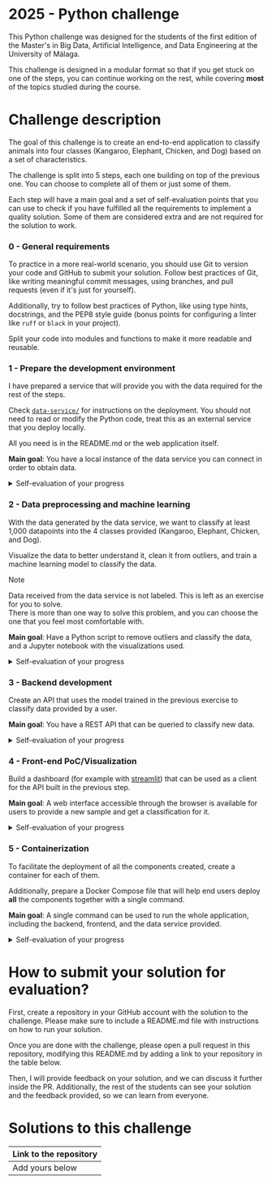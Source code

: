 # 2025 - Python challenge

This Python challenge was designed for the students of the first edition of the Master's in Big Data, Artificial Intelligence, and Data Engineering at the University of Málaga.

This challenge is designed in a modular format so that if you get stuck on one of the steps, you can continue working on the rest, while covering **most** of the topics studied during the course.

# Challenge description

The goal of this challenge is to create an end-to-end application to classify animals into four classes (Kangaroo, Elephant, Chicken, and Dog) based on a set of characteristics.

The challenge is split into 5 steps, each one building on top of the previous one. You can choose to complete all of them or just some of them.

Each step will have a main goal and a set of self-evaluation points that you can use to check if you have fulfilled all the requirements to implement a quality solution. Some of them are considered extra and are not required for the solution to work.

### 0 - General requirements

To practice in a more real-world scenario, you should use Git to version your code and GitHub to submit your solution. Follow best practices of Git, like writing meaningful commit messages, using branches, and pull requests (even if it's just for yourself).

Additionally, try to follow best practices of Python, like using type hints, docstrings, and the PEP8 style guide (bonus points for configuring a linter like `ruff` or `black` in your project).

Split your code into modules and functions to make it more readable and reusable.

### 1 - Prepare the development environment

I have prepared a service that will provide you with the data required for the rest of the steps.

Check [`data-service/`](data-service/) for instructions on the deployment. You should not need to read or modify the Python code, treat this as an external service that you deploy locally.

All you need is in the README.md or the web application itself.

**Main goal**: You have a local instance of the data service you can connect in order to obtain data.

<details>
<summary>Self-evaluation of your progress</summary>

- [ ] You have built the container with the instructions provided.
- [ ] You have deployed the container with the instructions provided.
- [ ] You can access the app and its documentation on your local machine.
- [ ] You can request data and receive it through one of the provided test commands.

</details>

### 2 - Data preprocessing and machine learning

With the data generated by the data service, we want to classify at least 1,000 datapoints into the 4 classes provided (Kangaroo, Elephant, Chicken, and Dog).

Visualize the data to better understand it, clean it from outliers, and train a machine learning model to classify the data.

> [!NOTE]  
> Data received from the data service is not labeled. This is left as an exercise for you to solve.  
> There is more than one way to solve this problem, and you can choose the one that you feel most comfortable with.

**Main goal**: Have a Python script to remove outliers and classify the data, and a Jupyter notebook with the visualizations used.

<details>
<summary>Self-evaluation of your progress</summary>

- [ ] You have read all the information you could gather on the data from the data service.
- [ ] You have prepared a dataset with at least 1,000 datapoints locally from the data service.
- [ ] You have visualized the data to better understand its structure.
- [ ] You have cleaned the data of outliers.
- [ ] You have trained a machine learning model on the data to solve the requested task.
- [ ] You have stored the model in a way that can be loaded later.
- [ ] You have validated the results from the model according to the knowledge you have on the data.
- [ ] (EXTRA) If your approach allows it, provide a confidence interval for the predictions.
- [ ] (EXTRA) When training the model, you store it in object storage (like [min.io](https://min.io)) instead of the local filesystem.

</details>

### 3 - Backend development

Create an API that uses the model trained in the previous exercise to classify data provided by a user.

**Main goal**: You have a REST API that can be queried to classify new data.

<details>
<summary>Self-evaluation of your progress</summary>

- [ ] You have a REST API, and you can access the documentation.
- [ ] You have an endpoint to predict a data point.
- [ ] (EXTRA) You have an endpoint to re-train the model with new data.
- [ ] (EXTRA) Your API is properly typed with Pydantic models.
- [ ] (EXTRA) Your API is built as a Python package.
- [ ] (EXTRA) Your API has a CLI command that allows configuring basic parameters.
- [ ] (EXTRA) Your API loads the model from object storage instead of the local filesystem.
- [ ] (EXTRA) Implement at least 5 unit tests for some of your functions.
- [ ] (EXTRA) When running the tests, you measure the coverage of your tests.
- [ ] (EXTRA) Your package has a README that explains how to deploy the app and basic information about how to use it (running, tests, etc.).

</details>

### 4 - Front-end PoC/Visualization

Build a dashboard (for example with [streamlit](https://streamlit.io/)) that can be used as a client for the API built in the previous step.

**Main goal**: A web interface accessible through the browser is available for users to provide a new sample and get a classification for it.

<details>
<summary>Self-evaluation of your progress</summary>

- [ ] You have a web app that can be accessed through a browser.
- [ ] The user can input their data through the web app.
- [ ] When a user sends their data, the backend is contacted to classify it.
- [ ] (EXTRA) When the user sends their data, the data and the classification are stored in a SQL database so it can be used for re-training the model in the future.
- [ ] (EXTRA) If data is being stored in a database, the web app can show the user a table with the data it has sent and the classification it received.
- [ ] (EXTRA) Your web app is built as a Python package.
- [ ] (EXTRA) Your package has a README that explains how to deploy the app and basic information about it.

</details>

### 5 - Containerization

To facilitate the deployment of all the components created, create a container for each of them.

Additionally, prepare a Docker Compose file that will help end users deploy **all** the components together with a single command.

**Main goal**: A single command can be used to run the whole application, including the backend, frontend, and the data service provided.

<details>
<summary>Self-evaluation of your progress</summary>

- [ ] The backend can be deployed with Docker.
- [ ] The web app can be deployed with Docker.
- [ ] (EXTRA) There is a Docker Compose file in the root of the repository that deploys the data service, the backend, and the web app directly.
- [ ] (EXTRA) If applicable, the database used by the backend is also deployed with Docker and configured in the Docker Compose file.
- [ ] (EXTRA) Each part's README.md includes documentation on deploying with Docker.

</details>

# How to submit your solution for evaluation?

First, create a repository in your GitHub account with the solution to the challenge. Please make sure to include a README.md file with instructions on how to run your solution.

Once you are done with the challenge, please open a pull request in this repository, modifying this README.md by adding a link to your repository in the table below.

Then, I will provide feedback on your solution, and we can discuss it further inside the PR. Additionally, the rest of the students can see your solution and the feedback provided, so we can learn from everyone.

# Solutions to this challenge

| Link to the repository |
|------------------------|
| Add yours below        |
